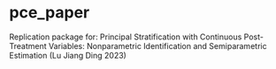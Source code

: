 # pce_paper
Replication package for: Principal Stratification with Continuous Post-Treatment Variables: Nonparametric Identification and Semiparametric Estimation (Lu Jiang Ding 2023)
